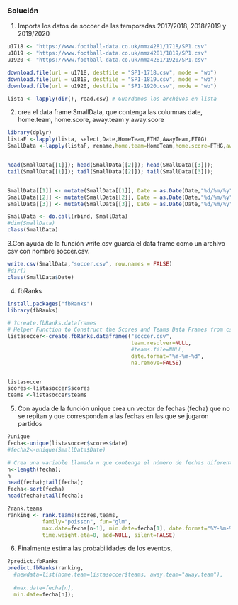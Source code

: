 

### Solución
1. Importa los datos de soccer de las temporadas 2017/2018, 2018/2019 y 2019/2020 
```R
u1718 <- "https://www.football-data.co.uk/mmz4281/1718/SP1.csv"
u1819 <- "https://www.football-data.co.uk/mmz4281/1819/SP1.csv"
u1920 <- "https://www.football-data.co.uk/mmz4281/1920/SP1.csv"

download.file(url = u1718, destfile = "SP1-1718.csv", mode = "wb")
download.file(url = u1819, destfile = "SP1-1819.csv", mode = "wb")
download.file(url = u1920, destfile = "SP1-1920.csv", mode = "wb")

lista <- lapply(dir(), read.csv) # Guardamos los archivos en lista
```
2. crea el data frame SmallData, que contenga las columnas date, home.team, home.score, away.team y away.score
```R
library(dplyr)
listaF <-lapply(lista, select,Date,HomeTeam,FTHG,AwayTeam,FTAG)
SmallData <-lapply(listaF, rename,home.team=HomeTeam,home.score=FTHG,away.team=AwayTeam,away.score=FTAG)


head(SmallData[[1]]); head(SmallData[[2]]); head(SmallData[[3]]);
tail(SmallData[[1]]); tail(SmallData[[2]]); tail(SmallData[[3]]);


SmallData[[1]] <- mutate(SmallData[[1]], Date = as.Date(Date,"%d/%m/%y"))
SmallData[[2]] <- mutate(SmallData[[2]], Date = as.Date(Date,"%d/%m/%y"));
SmallData[[3]] <- mutate(SmallData[[3]], Date = as.Date(Date,"%d/%m/%y"));

SmallData <- do.call(rbind, SmallData)
#dim(SmallData)
class(SmallData)
```
3.Con ayuda de la función write.csv guarda el data frame como un archivo csv con nombre soccer.csv.

```R
write.csv(SmallData,"soccer.csv", row.names = FALSE)
#dir()
class(SmallData$Date)
```

4. fbRanks

```R
install.packages("fbRanks")
library(fbRanks)

# ?create.fbRanks.dataframes
# Helper Function to Construct the Scores and Teams Data Frames from csv files.
listasoccer<-create.fbRanks.dataframes("soccer.csv",
                                       team.resolver=NULL,
                                       #teams.file=NULL,
                                       date.format="%Y-%m-%d",
                                       na.remove=FALSE)


listasoccer
scores<-listasoccer$scores
teams <-listasoccer$teams
```

5. Con ayuda de la función unique crea un vector de fechas (fecha) que no se repitan y que correspondan 
  a las fechas en las que se jugaron partidos
```R
?unique
fecha<-unique(listasoccer$scores$date)
#fecha2<-unique(SmallData$Date)

# Crea una variable llamada n que contenga el número de fechas diferentes.
n<-length(fecha);
n
head(fecha);tail(fecha);
fecha<-sort(fecha)
head(fecha);tail(fecha);

?rank.teams
ranking <- rank.teams(scores,teams,
           family="poisson", fun="glm",
           max.date=fecha[n-1], min.date=fecha[1], date.format="%Y-%m-%d",
           time.weight.eta=0, add=NULL, silent=FALSE)
```
6. Finalmente estima las probabilidades de los eventos, 

```R
?predict.fbRanks
predict.fbRanks(ranking,
  #newdata=list(home.team=listasoccer$teams, away.team="away.team"),
  
  #max.date=fecha[n], 
  min.date=fecha[n]);
```
